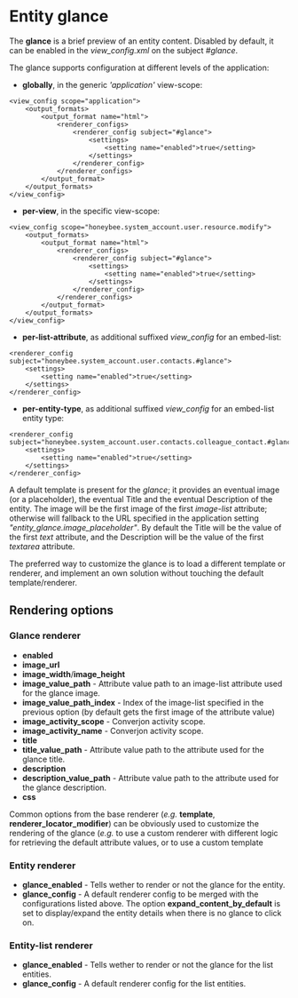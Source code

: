 # Entity glance

The **glance** is a brief preview of an entity content.
Disabled by default, it can be enabled in the *view_config.xml* on the subject *#glance*.

The glance supports configuration at different levels of the application:

* **globally**, in the generic *'application'* view-scope:
```
<view_config scope="application">
    <output_formats>
        <output_format name="html">
            <renderer_configs>
                <renderer_config subject="#glance">
                    <settings>
                        <setting name="enabled">true</setting>
                    </settings>
                </renderer_config>
            </renderer_configs>
        </output_format>
    </output_formats>
</view_config>
```
* **per-view**, in the specific view-scope:
```
<view_config scope="honeybee.system_account.user.resource.modify">
    <output_formats>
        <output_format name="html">
            <renderer_configs>
                <renderer_config subject="#glance">
                    <settings>
                        <setting name="enabled">true</setting>
                    </settings>
                </renderer_config>
            </renderer_configs>
        </output_format>
    </output_formats>
</view_config>
```
* **per-list-attribute**, as additional suffixed *view_config* for an embed-list:
```
<renderer_config subject="honeybee.system_account.user.contacts.#glance">
    <settings>
        <setting name="enabled">true</setting>
    </settings>
</renderer_config>
```
* **per-entity-type**, as additional suffixed *view_config* for an embed-list entity type:
```
<renderer_config subject="honeybee.system_account.user.contacts.colleague_contact.#glance">
    <settings>
        <setting name="enabled">true</setting>
    </settings>
</renderer_config>
```

A default template is present for the *glance*; it provides an eventual image (or a placeholder), the eventual Title and the eventual Description of the entity.
The image will be the first image of the first *image-list* attribute; otherwise will fallback to the URL specified in the application setting *"entity_glance.image_placeholder"*.
By default the Title will be the value of the first *text* attribute, and the Description will be the value of the first *textarea* attribute.

The preferred way to customize the glance is to load a different template or renderer, and implement an own solution without touching the default template/renderer.

## Rendering options

### Glance renderer
* **enabled**
* **image_url**
* **image_width**/**image_height**
* **image_value_path** - Attribute value path to an image-list attribute used for the glance image.
* **image_value_path_index** - Index of the image-list specified in the previous option (by default gets the first image of the attribute value)
* **image_activity_scope** - Converjon activity scope.
* **image_activity_name** - Converjon activity scope.
* **title**
* **title_value_path** - Attribute value path to the attribute used for the glance title.
* **description**
* **description_value_path** - Attribute value path to the attribute used for the glance description.
* **css**

Common options from the base renderer (*e.g.* **template**, **renderer_locator_modifier**) can be obviously used to customize the rendering of the glance (*e.g.* to use a custom renderer with different logic for retrieving the default attribute values, or to use a custom template

### Entity renderer
* **glance_enabled** - Tells wether to render or not the glance for the entity.
* **glance_config** - A default renderer config to be merged with the configurations listed above.
The option **expand_content_by_default** is set to display/expand the entity details when there is no glance to click on.

### Entity-list renderer
* **glance_enabled** - Tells wether to render or not the glance for the list entities.
* **glance_config** - A default renderer config for the list entities.

